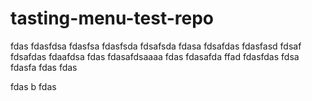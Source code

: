 # tasting-menu-test-repo

fdas
fdasfdsa
fdasfsa
fdasfsda
fdsafsda
fdasa
fdsafdas
fdasfasd
fdsaf
fdsafdas
fdaafdsa
fdas
fdasafdsaaaa
fdas
fdasafda
ffad
fdasfdas
fdsa
fdasfa
fdas
fdas

fdas
b
fdas
